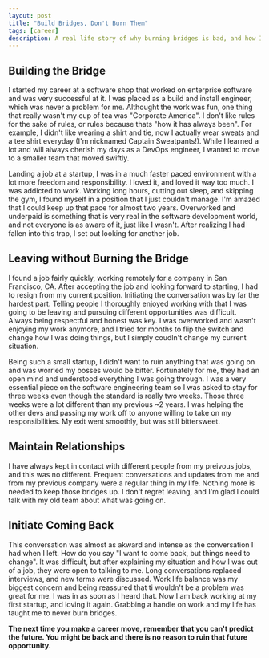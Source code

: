```yaml
---
layout: post
title: "Build Bridges, Don't Burn Them"
tags: [career]
description: A real life story of why burning bridges is bad, and how I am grateful I haven't burned mine.
---
```


## Building the Bridge
I started my career at a software shop that worked on enterprise software and was very successful at it.  I was placed as a build and install engineer, which was never a problem for me.  Althought the work was fun, one thing that really wasn't my cup of tea was "Corporate America".  I don't like rules for the sake of rules, or rules because thats "how it has always been".  For example, I didn't like wearing a shirt and tie, now I actually wear sweats and a tee shirt everyday (I'm nicknamed Captain Sweatpants!).  While I learned a lot and will always cherish my days as a DevOps engineer, I wanted to move to a smaller team that moved swiftly.

Landing a job at a startup, I was in a much faster paced environment with a lot more freedom and responsibility.  I loved it, and loved it way too much.  I was addicted to work.  Working long hours, cutting out sleep, and skipping the gym, I found myself in a position that I just couldn't manage.  I'm amazed that I could keep up that pace for almost two years.  Overworked and underpaid is something that is very real in the software development world, and not everyone is as aware of it, just like I wasn't.  After realizing I had fallen into this trap, I set out looking for another job.

## Leaving without Burning the Bridge
I found a job fairly quickly, working remotely for a company in San Francisco, CA.  After accepting the job and looking forward to starting, I had to resign from my current position.  Initiating the conversation was by far the hardest part.  Telling people I thoroughly enjoyed working with that I was going to be leaving and pursuing different opportunities was difficult.  Always being respectful and honest was key.  I was overworked and wasn't enjoying my work anymore, and I tried for months to flip the switch and change how I was doing things, but I simply coudln't change my current situation.

Being such a small startup, I didn't want to ruin anything that was going on and was worried my bosses would be bitter.  Fortunately for me, they had an open mind and understood everything I was going through.  I was a very essential piece on the software engineering team so I was asked to stay for three weeks even though the standard is really two weeks.  Those three weeks were a lot different than my previous ~2 years.  I was helping the other devs and passing my work off to anyone willing to take on my responsibilities.  My exit went smoothly, but was still bittersweet.

## Maintain Relationships
I have always kept in contact with different people from my preivous jobs, and this was no different.  Frequent conversations and updates from me and from my previous company were a regular thing in my life.  Nothing more is needed to keep those bridges up.  I don't regret leaving, and I'm glad I could talk with my old team about what was going on.

## Initiate Coming Back
This conversation was almost as akward and intense as the conversation I had when I left.  How do you say "I want to come back, but things need to change".  It was difficult, but after explaining my situation and how I was out of a job, they were open to talking to me.  Long conversations replaced interviews, and new terms were discussed.  Work life balance was my biggest concern and being reassured that ti wouldn't be a problem was great for me.  I was in as soon as I heard that.  Now I am back working at my first startup, and loving it again.  Grabbing a handle on work and my life has taught me to never burn bridges.

__The next time you make a career move, remember that you can't predict the future.  You might be back and there is no reason to ruin that future opportunity.__
